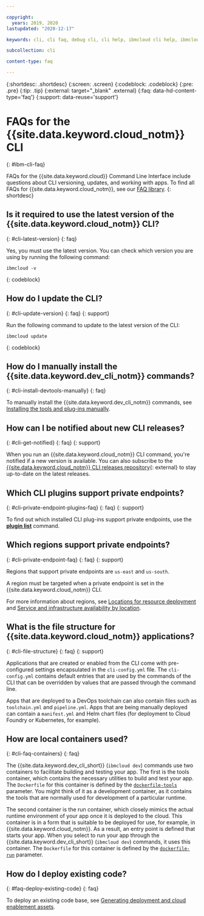 ```yaml
---

copyright:
  years: 2019, 2020
lastupdated: "2020-12-17"

keywords: cli, cli faq, debug cli, cli help, ibmcloud cli help, ibmcloud help

subcollection: cli

content-type: faq

---
```



{:shortdesc: .shortdesc}
{:screen: .screen}
{:codeblock: .codeblock}
{:pre: .pre}
{:tip: .tip}
{:external: target="_blank" .external}
{:faq: data-hd-content-type='faq'}
{:support: data-reuse='support'}

# FAQs for the {{site.data.keyword.cloud_notm}} CLI
{: #ibm-cli-faq}

FAQs for the {{site.data.keyword.cloud}} Command Line Interface include questions about CLI versioning, updates, and working with apps. To find all FAQs for {{site.data.keyword.cloud_notm}}, see our [FAQ library](https://{DomainName}/docs/faqs).
{: shortdesc}

## Is it required to use the latest version of the {{site.data.keyword.cloud_notm}} CLI?
{: #cli-latest-version}
{: faq}

Yes, you must use the latest version. You can check which version you are using by running the following command:

```
ibmcloud -v
```
{: codeblock}

## How do I update the CLI?
{: #cli-update-version}
{: faq}
{: support}

Run the following command to update to the latest version of the CLI:

```
ibmcloud update
```
{: codeblock}

## How do I manually install the {{site.data.keyword.dev_cli_notm}} commands?
{: #cli-install-devtools-manually}
{: faq}

To manually install the {{site.data.keyword.dev_cli_notm}} commands, see [Installing the tools and plug-ins manually](/docs/cli?topic=cli-install-devtools-manually).

## How can I be notified about new CLI releases?
{: #cli-get-notified}
{: faq}
{: support}

When you run an {{site.data.keyword.cloud_notm}} CLI command, you're notified if a new version is available. You can also subscribe to the [{{site.data.keyword.cloud_notm}} CLI releases repository](https://github.com/IBM-Cloud/ibm-cloud-cli-release/releases/){: external} to stay up-to-date on the latest releases.

## Which CLI plugins support private endpoints?
{: #cli-private-endpoint-plugins-faq}
{: faq}
{: support}

To find out which installed CLI plug-ins support private endpoints, use the [**plugin list**](/docs/cli?topic=cli-ibmcloud_commands_settings#ibmcloud_plugin_list) command.

## Which regions support private endpoints?
{: #cli-private-endpoint-faq}
{: faq}
{: support}

Regions that support private endpoints are `us-east` and `us-south`.

A region must be targeted when a private endpoint is set in the {{site.data.keyword.cloud_notm}} CLI.

For more information about regions, see [Locations for resource deployment](/docs/overview?topic=overview-locations) and [Service and infrastructure availability by location](/docs/overview?topic=overview-services_region).

## What is the file structure for {{site.data.keyword.cloud_notm}} applications?
{: #cli-file-structure}
{: faq}
{: support}

Applications that are created or enabled from the CLI come with pre-configured settings encapsulated in the `cli-config.yml` file. The `cli-config.yml` contains default entries that are used by the commands of the CLI that can be overridden by values that are passed through the command line.

Apps that are deployed to a DevOps toolchain can also contain files such as `toolchain.yml` and `pipeline.yml`. Apps that are being manually deployed can contain a `manifest.yml` and Helm chart files (for deployment to Cloud Foundry or Kubernetes, for example).

## How are local containers used?
{: #cli-faq-containers}
{: faq}

The {{site.data.keyword.dev_cli_short}} (`ibmcloud dev`) commands use two containers to facilitate building and testing your app. The first is the tools container, which contains the necessary utilities to build and test your app. The `Dockerfile` for this container is defined by the [`dockerfile-tools`](/docs/cli?topic=cli-idt-cli#build-dockerfile-tools) parameter. You might think of it as a development container, as it contains the tools that are normally used for development of a particular runtime.

The second container is the run container, which closely mimics the actual runtime environment of your app once it is deployed to the cloud. This container is in a form that is suitable to be deployed for use, for example, in {{site.data.keyword.cloud_notm}}. As a result, an entry point is defined that starts your app. When you select to run your app through the {{site.data.keyword.dev_cli_short}} (`ibmcloud dev`) commands, it uses this container. The `Dockerfile` for this container is defined by the [`dockerfile-run`](/docs/cli?topic=cli-idt-cli#run) parameter.

## How do I deploy existing code?
{: #faq-deploy-existing-code}
{: faq}

To deploy an existing code base, see [Generating deployment and cloud enablement assets](/docs/apps?topic=apps-create-deploy-app-cli#byoc-cli).

